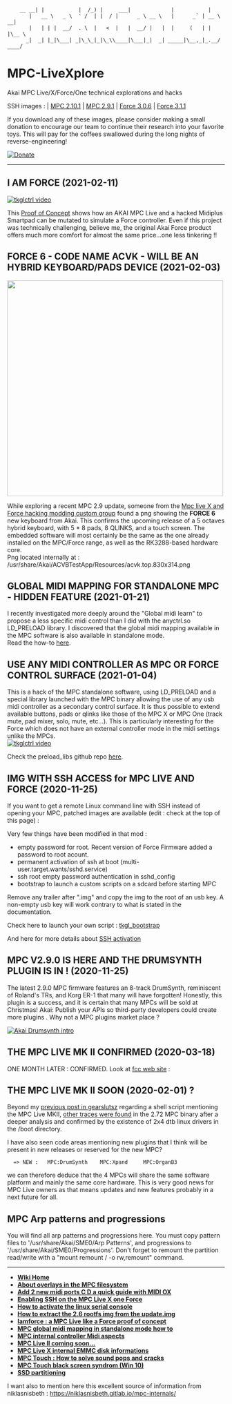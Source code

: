 
        __ __| |           |  /_) |     ___|             |           |
           |   __ \   _ \  ' /  | |  / |      _ \ __ \   |      _` | __ \   __|
           |   | | |  __/  . \  |   <  |   |  __/ |   |  |     (   | |   |\__ \
          _|  _| |_|\___| _|\_\_|_|\_\\____|\___|_|  _| _____|\__,_|_.__/ ____/


# MPC-LiveXplore
Akai MPC Live/X/Force/One technical explorations and hacks

SSH images : 
| [MPC 2.10.1](https://drive.google.com/file/d/1pdYVSlkgc2BsGnpN1XlW4DVW8i5Ubkdl/view?usp=sharing) 
| [MPC 2.9.1](https://drive.google.com/file/d/1CV7ve0irk7pT2x3QsRl2mMMK_h4mAl7c/view?usp=sharing) 
| [Force 3.0.6](https://drive.google.com/file/d/13xuB-GGLZNNpmqIQehXZRNTmSv2YjwPi/view?usp=sharing)
| [Force 3.1.1](https://drive.google.com/file/d/1rG9qWXRzg0q-Ljx1ja5wt-AJe5oEf7gi/view?usp=sharing)


If you download any of these images, please consider making a small donation to encourage our team to continue their research into your favorite toys.  This will pay for the coffees swallowed during the long nights of reverse-engineering!

[![Donate](https://img.shields.io/badge/Donate-PayPal-green.svg)](https://www.paypal.com/cgi-bin/webscr?cmd=_donations&business=thekikgen@gmail.com&lc=FR&item_name=Donation+to+TheKikGen+projects&no_note=0&cn=&currency_code=EUR&bn=PP-DonationsBF:btn_donateCC_LG.gif:NonHosted)

____

## I AM FORCE (2021-02-11)
[![tkglctrl video](https://img.youtube.com/vi/fVG7otydEA0/0.jpg)](https://www.youtube.com/watch?v=fVG7otydEA0) 

This [Proof of Concept](https://github.com/TheKikGen/MPC-LiveXplore/wiki/Iamforce-:-a-MPC-Live-like-a-Force-proof-of-concept) shows how an AKAI MPC Live and a hacked Midiplus Smartpad can be mutated to simulate a Force controller. Even if this project was technically challenging, believe me, the original Akai Force product offers much more comfort for almost the same price...one less tinkering !!


## FORCE 6 - CODE NAME ACVK - WILL BE AN HYBRID KEYBOARD/PADS DEVICE (2021-02-03)
<img width="500" border="0" src="https://medias.audiofanzine.com/images/thumbs3/akai-professional-force-3241206.png"  />

While exploring a recent MPC 2.9 update, someone from the [Mpc live X and Force hacking modding custom group](https://www.facebook.com/groups/550328948678055) found a png showing the **FORCE 6** new keyboard from Akai. This confirms the upcoming release of a 5 octaves hybrid keyboard, with 5 * 8 pads, 8 QLINKS, and a touch screen.   The embedded software will most certainly be the same as the one already installed on the MPC/Force range, as well as the RK3288-based hardware core.    
Png located internally at : /usr/share/Akai/ACVBTestApp/Resources/acvk.top.830x314.png

## GLOBAL MIDI MAPPING FOR STANDALONE MPC - HIDDEN FEATURE (2021-01-21)

I recently investigated more deeply around the "Global midi learn" to propose a less specific midi control than I did with the anyctrl.so LD_PRELOAD library. I discovered that the global midi mapping available in the MPC software is also available in standalone mode.   
Read the how-to [here](https://github.com/TheKikGen/MPC-LiveXplore/wiki/MPC-global-midi-mapping-in-standalone-mode-how-to).
 
## USE ANY MIDI CONTROLLER AS MPC OR FORCE CONTROL SURFACE (2021-01-04)

This is a hack of the MPC standalone software, using LD_PRELOAD and a special library launched with the MPC binary allowing the use of any usb midi controller as a secondary control surface. It is thus possible to extend available buttons, pads or qlinks like those of the MPC X or MPC One (track mute, pad mixer, solo, mute, etc...).  This is particularly interesting for the Force which does not have an external controller mode in the midi settings unlike the MPCs.  
[![tkglctrl video](https://img.youtube.com/vi/PQ-h3_DM6EI/0.jpg)](https://www.youtube.com/watch?v=PQ-h3_DM6EI)

Check the preload_libs github repo [here](https://github.com/TheKikGen/MPC-LiveXplore/tree/master/src/preload_libs).  

## IMG WITH SSH ACCESS for MPC LIVE AND FORCE (2020-11-25)

If you want to get a remote Linux command line with SSH instead of opening your MPC, 
patched images are available (edit : check at the top of this page) :

Very few things have been modified in that mod :
- empty password for root. Recent version of Force Firmware added a password to root acount.
- permanent activation of ssh at boot (multi-user.target.wants/sshd.service)
- ssh root empty password authentication in sshd_config
- bootstrap to launch a custom scripts on a sdcard before starting MPC

Remove any trailer after ".img" and copy the img to the root of an usb key.
A non-empty usb key will work contrary to what is stated in the documentation.

Check here to launch your own script : [tkgl_bootstrap](https://github.com/TheKikGen/MPC-LiveXplore/tree/master/tkgl_bootstrap) 

And here for more details about [SSH activation](https://github.com/TheKikGen/MPC-LiveXplore/wiki/Enabling-SSH-on-the-MPC-Live-X-one-Force)


## MPC V2.9.0 IS HERE AND THE DRUMSYNTH PLUGIN IS IN ! (2020-11-25)

The latest 2.9.0 MPC firmware features an 8-track DrumSynth, reminiscent of Roland's TRs, and Korg ER-1 that many will have forgotten! 
Honestly, this plugin is a success, and it is certain that many MPCs will be sold at Christmas!
Akai: Publish your APIs so third-party developers could create more plugins . Why not a MPC plugins market place ?

[![Akai Drumsynth intro](https://img.youtube.com/vi/lPDg5_H2eLA/0.jpg)](https://www.youtube.com/watch?v=lPDg5_H2eLA)


## THE MPC LIVE MK II CONFIRMED (2020-03-18)

ONE MONTH LATER : CONFIRMED. Look at [fcc web site](https://apps.fcc.gov/oetcf/eas/reports/ViewExhibitReport.cfm?mode=Exhibits&RequestTimeout=500&calledFromFrame=Y&application_id=RfTo93wUp5E%2FXSCXNY9a4Q%3D%3D&fcc_id=Y4O-ACVB) : 

## THE MPC LIVE MK II SOON (2020-02-01) ?

Beyond my [previous post in gearslutsz](https://www.gearslutz.com/board/showthread.php?p=14503941) regarding a shell script mentioning the MPC Live MKII, [other traces were found](https://github.com/TheKikGen/MPC-LiveXplore/wiki/MPC-Live-II-coming-soon...) in the 2.72 MPC binary after a deeper analysis and confirmed by the existence of 2x4 dtb linux drivers in the /boot directory.

I have also seen code areas mentioning new plugins that I think will be present in new releases or reserved for the new MPC?  

      => NEW :   MPC:DrumSynth    MPC:Xpand     MPC:OrganB3

we can therefore deduce that the 4 MPCs will share the same software platform and mainly the same core hardware.
This is very good news for MPC Live owners as that means updates and new features probably in a next future for all.   

## MPC Arp patterns and progressions

You will find all arp patterns and progressions here.
You must copy pattern files to '/usr/share/Akai/SME0/Arp Patterns',
and progressions to '/usr/share/Akai/SME0/Progressions'.
Don't forget to remount the partition read/write with a "mount remount / -o rw,remount" command.

-----------------------------------------------------------------------------------------------------------------------

<ul class="m-0 p-0 list-style-none" data-filterable-for="wiki-pages-filter" data-filterable-type="substring" data-pjax="">
        <li class="Box-row">
          <strong><a class="d-block" href="https://github.com/TheKikGen/MPC-LiveXplore/wiki">Wiki Home</a></strong>
        </li>
        <li class="Box-row">
          <strong><a class="d-block" href="https://github.com/TheKikGen/MPC-LiveXplore/wiki/About-overlays-in-the-MPC-filesystem">About overlays in the MPC filesystem</a></strong>
        </li>
        <li class="Box-row">
          <strong><a class="d-block" href="https://github.com/TheKikGen/MPC-LiveXplore/wiki/Add-2-new-midi-ports-C-D---a-quick-guide-with-MIDI-OX">Add 2 new midi ports C D   a quick guide with MIDI OX</a></strong>
        </li>
        <li class="Box-row">
          <strong><a class="d-block" href="https://github.com/TheKikGen/MPC-LiveXplore/wiki/Enabling-SSH-on-the-MPC-Live-X-one-Force">Enabling SSH on the MPC Live X one Force</a></strong>
        </li>
        <li class="Box-row">
          <strong><a class="d-block" href="https://github.com/TheKikGen/MPC-LiveXplore/wiki/How-to-activate-the-linux-serial-console">How to activate the linux serial console</a></strong>
        </li>
        <li class="Box-row">
          <strong><a class="d-block" href="https://github.com/TheKikGen/MPC-LiveXplore/wiki/How-to-extract-the-2.6-rootfs-img-from-the-update.img">How to extract the 2.6 rootfs img from the update.img</a></strong>
        </li>
   <li class="Box-row">
          <strong><a class="d-block" href="https://github.com/TheKikGen/MPC-LiveXplore/wiki/Iamforce-:-a-MPC-Live-like-a-Force-proof-of-concept
">Iamforce : a MPC Live like a Force proof of concept</a></strong>
        </li>
        <li class="Box-row">
          <strong><a class="d-block" href="https://github.com/TheKikGen/MPC-LiveXplore/wiki/MPC-global-midi-mapping-in-standalone-mode-how-to">MPC global midi mapping in standalone mode how to</a></strong>
        </li>
        <li class="Box-row">
          <strong><a class="d-block" href="https://github.com/TheKikGen/MPC-LiveXplore/wiki/MPC-internal-controller---Midi-aspects">MPC internal controller   Midi aspects</a></strong>
        </li>
        <li class="Box-row">
          <strong><a class="d-block" href="https://github.com/TheKikGen/MPC-LiveXplore/wiki/MPC-Live-II-coming-soon...">MPC Live II coming soon...</a></strong>
        </li>
        <li class="Box-row">
          <strong><a class="d-block" href="https://github.com/TheKikGen/MPC-LiveXplore/wiki/MPC-Live-X-internal-EMMC-disk-informations">MPC Live X internal EMMC disk informations</a></strong>
        </li>
        <li class="Box-row">
          <strong><a class="d-block" href="https://github.com/TheKikGen/MPC-LiveXplore/wiki/MPC-Touch-:-How-to-solve-sound-pops-and-cracks">MPC Touch : How to solve sound pops and cracks</a></strong>
        </li>
        <li class="Box-row">
          <strong><a class="d-block" href="https://github.com/TheKikGen/MPC-LiveXplore/wiki/MPC-Touch-black-screen-syndrom-(Win-10)">MPC Touch black screen syndrom (Win 10)</a></strong>
        </li>
        <li class="Box-row">
          <strong><a class="d-block" href="https://github.com/TheKikGen/MPC-LiveXplore/wiki/SSD-partitioning">SSD partitioning</a></strong>
        </li>
    </ul>


I want also to mention here this excellent source of information from niklasnisbeth : https://niklasnisbeth.gitlab.io/mpc-internals/
